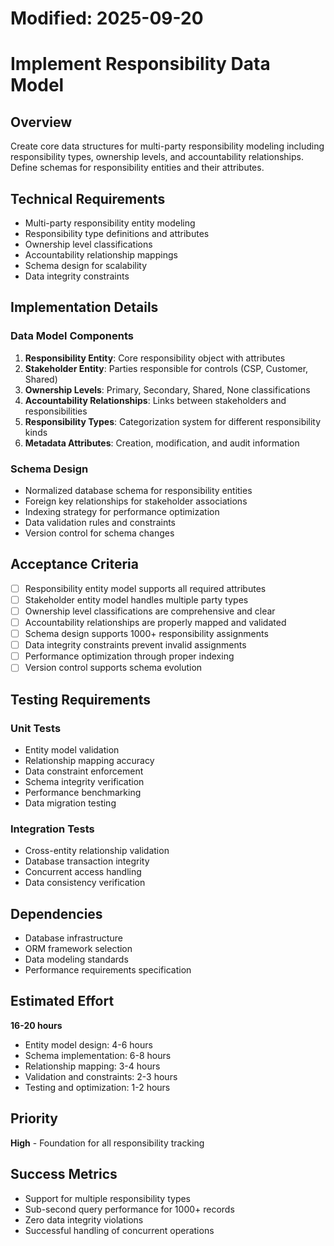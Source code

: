 # Modified: 2025-09-20

# Implement Responsibility Data Model

## Overview
Create core data structures for multi-party responsibility modeling including responsibility types, ownership levels, and accountability relationships. Define schemas for responsibility entities and their attributes.

## Technical Requirements
- Multi-party responsibility entity modeling
- Responsibility type definitions and attributes
- Ownership level classifications
- Accountability relationship mappings
- Schema design for scalability
- Data integrity constraints

## Implementation Details

### Data Model Components
1. **Responsibility Entity**: Core responsibility object with attributes
2. **Stakeholder Entity**: Parties responsible for controls (CSP, Customer, Shared)
3. **Ownership Levels**: Primary, Secondary, Shared, None classifications
4. **Accountability Relationships**: Links between stakeholders and responsibilities
5. **Responsibility Types**: Categorization system for different responsibility kinds
6. **Metadata Attributes**: Creation, modification, and audit information

### Schema Design
- Normalized database schema for responsibility entities
- Foreign key relationships for stakeholder associations
- Indexing strategy for performance optimization
- Data validation rules and constraints
- Version control for schema changes

## Acceptance Criteria
- [ ] Responsibility entity model supports all required attributes
- [ ] Stakeholder entity model handles multiple party types
- [ ] Ownership level classifications are comprehensive and clear
- [ ] Accountability relationships are properly mapped and validated
- [ ] Schema design supports 1000+ responsibility assignments
- [ ] Data integrity constraints prevent invalid assignments
- [ ] Performance optimization through proper indexing
- [ ] Version control supports schema evolution

## Testing Requirements

### Unit Tests
- Entity model validation
- Relationship mapping accuracy
- Data constraint enforcement
- Schema integrity verification
- Performance benchmarking
- Data migration testing

### Integration Tests
- Cross-entity relationship validation
- Database transaction integrity
- Concurrent access handling
- Data consistency verification

## Dependencies
- Database infrastructure
- ORM framework selection
- Data modeling standards
- Performance requirements specification

## Estimated Effort
**16-20 hours**
- Entity model design: 4-6 hours
- Schema implementation: 6-8 hours
- Relationship mapping: 3-4 hours
- Validation and constraints: 2-3 hours
- Testing and optimization: 1-2 hours

## Priority
**High** - Foundation for all responsibility tracking

## Success Metrics
- Support for multiple responsibility types
- Sub-second query performance for 1000+ records
- Zero data integrity violations
- Successful handling of concurrent operations
